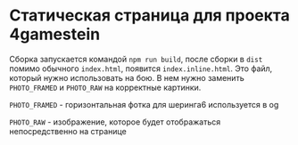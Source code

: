 # Статическая страница для проекта 4gamestein

Сборка запускается командой `npm run build`, после сборки в `dist` помимо обычного `index.html`, появится `index.inline.html`. 
Это файл, который нужно использовать на бою. В нем нужно заменить `PHOTO_FRAMED` и `PHOTO_RAW` на корректные картинки.

`PHOTO_FRAMED` - горизонтальная фотка для шеринга6 используется в og

`PHOTO_RAW` - изображение, которое будет отображаться непосредственно на странице 